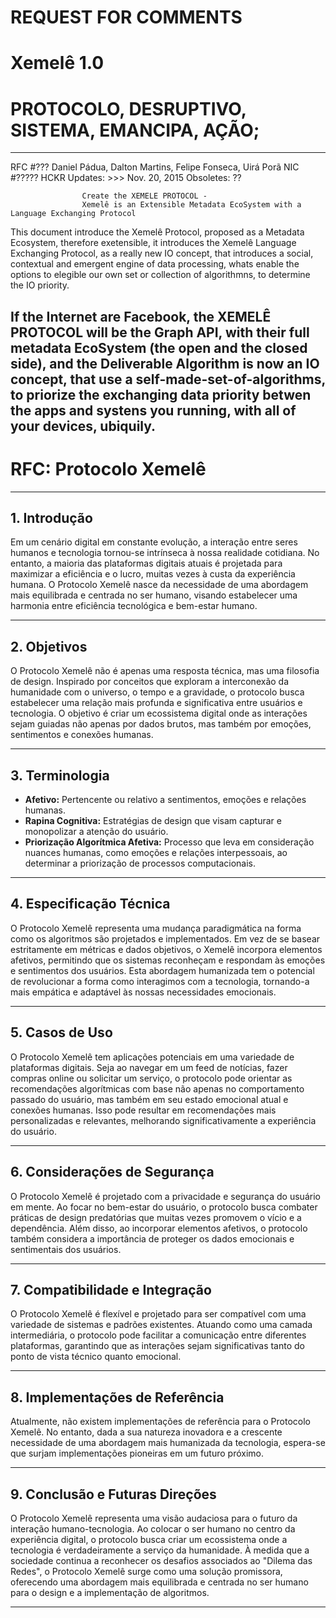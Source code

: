 # REQUEST FOR COMMENTS
# Xemelê 1.0
# PROTOCOLO, DESRUPTIVO, SISTEMA, EMANCIPA, AÇÃO;
---

RFC #???                                       Daniel Pádua, Dalton Martins, Felipe Fonseca, Uirá Porã
NIC #?????                                     HCKR
Updates:  >>>                                  Nov.  20, 2015
Obsoletes:  ??


                    Create the XEMELE PROTOCOL - 
                    Xemelê is an Extensible Metadata EcoSystem with a Language Exchanging Protocol

This document introduce the Xemelê Protocol, proposed as a
Metadata Ecosystem, therefore exetensible, it introduces the Xemelê
Language Exchanging Protocol, as a really new IO concept, that
introduces a social, contextual and emergent engine of data
processing, whats enable the options to elegible our own set or
collection of algorithmns, to determine the IO priority.

If the Internet are Facebook, the XEMELÊ PROTOCOL will be the Graph API,
with their full metadata EcoSystem (the open and the closed side), and the
Deliverable Algorithm is now an IO concept, that use a
self-made-set-of-algorithms, to priorize the exchanging data priority betwen
the apps and systens you running, with all of your devices, ubiquily.
--

# RFC: Protocolo Xemelê

---

## 1. Introdução

Em um cenário digital em constante evolução, a interação entre seres humanos e tecnologia tornou-se intrínseca à nossa realidade cotidiana. No entanto, a maioria das plataformas digitais atuais é projetada para maximizar a eficiência e o lucro, muitas vezes à custa da experiência humana. O Protocolo Xemelê nasce da necessidade de uma abordagem mais equilibrada e centrada no ser humano, visando estabelecer uma harmonia entre eficiência tecnológica e bem-estar humano.

---

## 2. Objetivos

O Protocolo Xemelê não é apenas uma resposta técnica, mas uma filosofia de design. Inspirado por conceitos que exploram a interconexão da humanidade com o universo, o tempo e a gravidade, o protocolo busca estabelecer uma relação mais profunda e significativa entre usuários e tecnologia. O objetivo é criar um ecossistema digital onde as interações sejam guiadas não apenas por dados brutos, mas também por emoções, sentimentos e conexões humanas.

---

## 3. Terminologia

- **Afetivo:** Pertencente ou relativo a sentimentos, emoções e relações humanas.
- **Rapina Cognitiva:** Estratégias de design que visam capturar e monopolizar a atenção do usuário.
- **Priorização Algorítmica Afetiva:** Processo que leva em consideração nuances humanas, como emoções e relações interpessoais, ao determinar a priorização de processos computacionais.

---

## 4. Especificação Técnica

O Protocolo Xemelê representa uma mudança paradigmática na forma como os algoritmos são projetados e implementados. Em vez de se basear estritamente em métricas e dados objetivos, o Xemelê incorpora elementos afetivos, permitindo que os sistemas reconheçam e respondam às emoções e sentimentos dos usuários. Esta abordagem humanizada tem o potencial de revolucionar a forma como interagimos com a tecnologia, tornando-a mais empática e adaptável às nossas necessidades emocionais.

---

## 5. Casos de Uso

O Protocolo Xemelê tem aplicações potenciais em uma variedade de plataformas digitais. Seja ao navegar em um feed de notícias, fazer compras online ou solicitar um serviço, o protocolo pode orientar as recomendações algorítmicas com base não apenas no comportamento passado do usuário, mas também em seu estado emocional atual e conexões humanas. Isso pode resultar em recomendações mais personalizadas e relevantes, melhorando significativamente a experiência do usuário.

---

## 6. Considerações de Segurança

O Protocolo Xemelê é projetado com a privacidade e segurança do usuário em mente. Ao focar no bem-estar do usuário, o protocolo busca combater práticas de design predatórias que muitas vezes promovem o vício e a dependência. Além disso, ao incorporar elementos afetivos, o protocolo também considera a importância de proteger os dados emocionais e sentimentais dos usuários.

---

## 7. Compatibilidade e Integração

O Protocolo Xemelê é flexível e projetado para ser compatível com uma variedade de sistemas e padrões existentes. Atuando como uma camada intermediária, o protocolo pode facilitar a comunicação entre diferentes plataformas, garantindo que as interações sejam significativas tanto do ponto de vista técnico quanto emocional.

---

## 8. Implementações de Referência

Atualmente, não existem implementações de referência para o Protocolo Xemelê. No entanto, dada a sua natureza inovadora e a crescente necessidade de uma abordagem mais humanizada da tecnologia, espera-se que surjam implementações pioneiras em um futuro próximo.

---

## 9. Conclusão e Futuras Direções

O Protocolo Xemelê representa uma visão audaciosa para o futuro da interação humano-tecnologia. Ao colocar o ser humano no centro da experiência digital, o protocolo busca criar um ecossistema onde a tecnologia é verdadeiramente a serviço da humanidade. À medida que a sociedade continua a reconhecer os desafios associados ao "Dilema das Redes", o Protocolo Xemelê surge como uma solução promissora, oferecendo uma abordagem mais equilibrada e centrada no ser humano para o design e a implementação de algoritmos.

---


